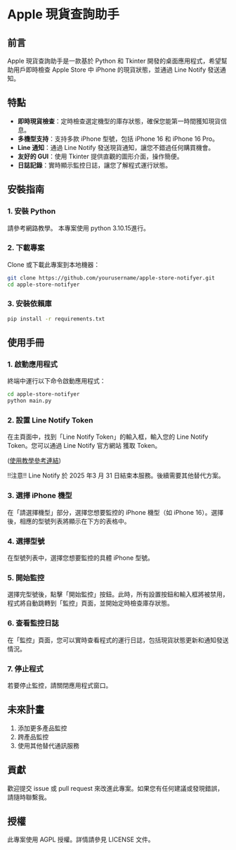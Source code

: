 # Apple 現貨查詢助手

## 前言

Apple 現貨查詢助手是一款基於 Python 和 Tkinter 開發的桌面應用程式，希望幫助用戶即時檢查 Apple Store 中 iPhone 的現貨狀態，並通過 Line Notify 發送通知。

## 特點

- **即時現貨檢查**：定時檢查選定機型的庫存狀態，確保您能第一時間獲知現貨信息。
- **多機型支持**：支持多款 iPhone 型號，包括 iPhone 16 和 iPhone 16 Pro。
- **Line 通知**：通過 Line Notify 發送現貨通知，讓您不錯過任何購買機會。
- **友好的 GUI**：使用 Tkinter 提供直觀的圖形介面，操作簡便。
- **日誌記錄**：實時顯示監控日誌，讓您了解程式運行狀態。


## 安裝指南

### 1. 安裝 Python

請參考網路教學。
本專案使用 python 3.10.15進行。

### 2. 下載專案

Clone 或下載此專案到本地機器：
```bash
git clone https://github.com/yourusername/apple-store-notifyer.git
cd apple-store-notifyer
```

### 3. 安裝依賴庫

```bash
pip install -r requirements.txt
```

## 使用手冊

### 1. 啟動應用程式

終端中運行以下命令啟動應用程式：
```bash
cd apple-store-notifyer
python main.py
```
### 2. 設置 Line Notify Token

在主頁面中，找到「Line Notify Token」的輸入框，輸入您的 Line Notify Token。您可以通過 Line Notify 官方網站 獲取 Token。

([使用教學參考連結](https://greentracks.app/index.php/2023/01/29/line-notify-access-token/))

!!注意!! Line Notify 於 2025 年3 月 31 日結束本服務。後續需要其他替代方案。

### 3. 選擇 iPhone 機型

在「請選擇機型」部分，選擇您想要監控的 iPhone 機型（如 iPhone 16）。選擇後，相應的型號列表將顯示在下方的表格中。

### 4. 選擇型號

在型號列表中，選擇您想要監控的具體 iPhone 型號。

### 5. 開始監控

選擇完型號後，點擊「開始監控」按鈕。此時，所有設置按鈕和輸入框將被禁用，程式將自動跳轉到「監控」頁面，並開始定時檢查庫存狀態。

### 6. 查看監控日誌
在「監控」頁面，您可以實時查看程式的運行日誌，包括現貨狀態更新和通知發送情況。

### 7. 停止程式
若要停止監控，請關閉應用程式窗口。

## 未來計畫
1. 添加更多產品監控
2. 跨產品監控
3. 使用其他替代通訊服務

## 貢獻
歡迎提交 issue 或 pull request 來改進此專案。如果您有任何建議或發現錯誤，請隨時聯繫我。

## 授權
此專案使用 AGPL 授權。詳情請參見 LICENSE 文件。

